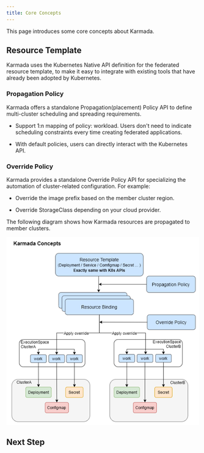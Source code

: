 ```yaml
---
title: Core Concepts
---
```


This page introduces some core concepts about Karmada.

## Resource Template

Karmada uses the Kubernetes Native API definition for the federated resource template, to make it easy to integrate with existing tools that have already been adopted by Kubernetes.

### Propagation Policy

Karmada offers a standalone Propagation(placement) Policy API to define multi-cluster scheduling and spreading requirements.

- Support 1:n mapping of policy: workload. Users don't need to indicate scheduling constraints every time creating federated applications.

- With default policies, users can directly interact with the Kubernetes API.

### Override Policy

Karmada provides a standalone Override Policy API for specializing the automation of cluster-related configuration. For example:

- Override the image prefix based on the member cluster region.

- Override StorageClass depending on your cloud provider.

The following diagram shows how Karmada resources are propagated to member clusters.

![karmada-resource-relation](../resources/karmada-resource-relation.png)

## Next Step

